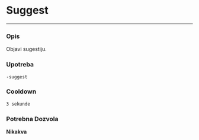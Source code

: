 # Suggest
---
### Opis
Objavi sugestiju.
### Upotreba
```
-suggest
```
### Cooldown
`3 sekunde`
### Potrebna Dozvola
**Nikakva**